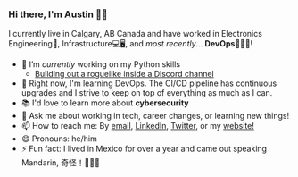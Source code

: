 ### Hi there, I'm Austin 👋🏼

I currently live in Calgary, AB Canada and have worked in Electronics Engineering🤖, Infrastructure💻🖥, and _most recently_... **DevOps👨🏼‍💻!**

- 🔭 I’m _currently_ working on my Python skills
  - [Building out a roguelike inside a Discord channel]()
- 🌱 Right now, I'm learning DevOps. The CI/CD pipeline has continuous upgrades and I strive to keep on top of everything as much as I can.
- 📚 I'd love to learn more about **cybersecurity**
- 💬 Ask me about working in tech, career changes, or learning new things!
- 📫 How to reach me: By [email](austin.lane.howard@gmail.com), [LinkedIn](https://www.linkedin.com/in/austin-l-howard-a8035052/), [Twitter](https://twitter.com/Captain_Howard_), or my [website!](https://www.austinlhoward.com)
- 😄 Pronouns: he/him
- ⚡ Fun fact: I lived in Mexico for over a year and came out speaking Mandarin, 奇怪！🤷🏼‍♂️ 
